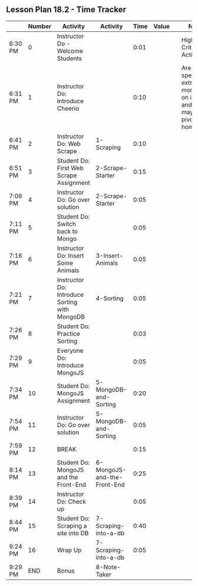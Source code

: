## Lesson Plan 18.2 - Time Tracker

|         | Number | Activity                                      | Activity                    | Time | Value |     | Notes                                                                           |
| ------- | ------ | --------------------------------------------- | --------------------------- | ---- | ----- | --- | ------------------------------------------------------------------------------- |
| 6:30 PM | 0      | Instructor Do - Welcome Students              |                             | 0:01 |       |     | High or Critical Activities:                                                    |
| 6:31 PM | 1      | Instructor Do: Introduce Cheerio              |                             | 0:10 |       |     | Are worth spending extra moments on in class and/or may be pivotal to homework. |
| 6:41 PM | 2      | Instructor Do: Web Scrape                     | 1-Scraping                  | 0:10 |       |     |                                                                                 |
| 6:51 PM | 3      | Student Do: First Web Scrape Assignment       | 2-Scrape-Starter            | 0:15 |       |     |                                                                                 |
| 7:06 PM | 4      | Instructor Do: Go over solution               | 2-Scrape-Starter            | 0:05 |       |     |                                                                                 |
| 7:11 PM | 5      | Student Do: Switch back to Mongo              |                             | 0:05 |       |     |                                                                                 |
| 7:16 PM | 6      | Instructor Do: Insert Some Animals            | 3-Insert-Animals            | 0:05 |       |     |                                                                                 |
| 7:21 PM | 7      | Instructor Do: Introduce Sorting with MongoDB | 4-Sorting                   | 0:05 |       |     |                                                                                 |
| 7:26 PM | 8      | Student Do: Practice Sorting                  |                             | 0:03 |       |     |                                                                                 |
| 7:29 PM | 9      | Everyone Do: Introduce MongoJS                |                             | 0:05 |       |     |                                                                                 |
| 7:34 PM | 10     | Student Do: MongoJS Assignment                | 5-MongoDB-and-Sorting       | 0:20 |       |     |                                                                                 |
| 7:54 PM | 11     | Instructor Do: Go over solution               | 5-MongoDB-and-Sorting       | 0:05 |       |     |                                                                                 |
| 7:59 PM | 12     | BREAK                                         |                             | 0:15 |       |     |                                                                                 |
| 8:14 PM | 13     | Student Do: MongoJS and the Front-End         | 6-MongoJS-and-the-Front-End | 0:25 |       |     |                                                                                 |
| 8:39 PM | 14     | Instructor Do: Check up                       |                             | 0:05 |       |     |                                                                                 |
| 8:44 PM | 15     | Student Do: Scraping a site into DB           | 7-Scraping-into-a-db        | 0:40 |       |     |                                                                                 |
| 9:24 PM | 16     | Wrap Up                                       | 7-Scraping-into-a-db        | 0:05 |       |     |                                                                                 |
| 9:29 PM | END    | Bonus                                         | 8-Note-Taker                |      |       |     |                                                                                 |
